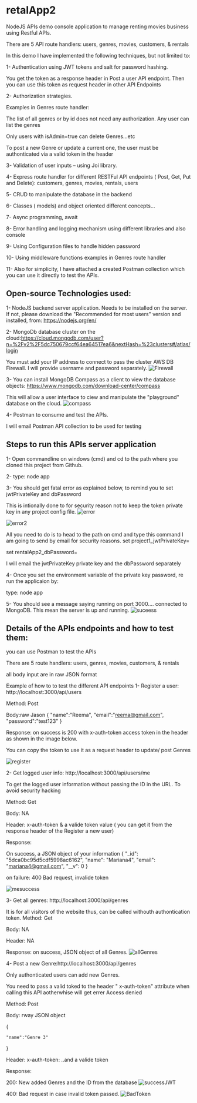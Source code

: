 ﻿# retalApp2

NodeJS APIs demo console application to manage renting movies business using Restful APIs.

There are 5 API route handlers: users, genres, movies, customers, & rentals

In this demo I have implemented the following techniques, but not limited to:

1-	Authentication using JWT tokens and salt for password hashing.


You get the token as a response header in Post a user API endpoint. Then you can use this token as request header in other API Endpoints


2-	Authorization strategies. 

Examples in  Genres route handler:

The list of all genres or by id does not need any authorization. Any user can list the genres

Only users with isAdmin=true can delete Genres…etc

To post a new Genre or update a current one, the user must be authonticated via a valid token in the header


3-	Validation of user inputs – using Joi library.

4-	Express route handler for different RESTFul API endpoints ( Post, Get, Put and Delete):  customers, genres, movies, rentals, users

5-	CRUD to manipulate the database in the backend


6-	Classes ( models) and object oriented different concepts…


7-	Async programming, await


8-	Error handling and logging mechanism using different libraries and also console


9-	Using Configuration files to handle hidden password 


10- Using middleware functions examples in Genres route handler


11-	Also for simplicity, I have attached a created Postman collection which you can use it directly to test the APIs.


## Open-source Technologies used:
1- NodeJS backend server application. Needs to be installed on the server. If not, please download the "Recommended for most users" version and installed, from: https://nodejs.org/en/ 

2- MongoDb database cluster on the cloud:https://cloud.mongodb.com/user?n=%2Fv2%2F5dc750679ccf64ea64517ea6&nextHash=%23clusters#/atlas/login

You must add your IP address to connect to pass the cluster AWS DB Firewall.
I will provide username and password separately.
![Firewall](./images/fairewall.JPG)

3- You can install MongoDB Compass as a client to view the database objects: https://www.mongodb.com/download-center/compass

This will allow a user interface to ciew and manipulate the "playground" database on the cloud.
![compass](./images/compass.JPG)

4- Postman to consume and test the APIs. 

I will email Postman API collection to be used for testing

## Steps to run this APIs server application
1- Open commandline on windows (cmd) and cd to the path where you cloned this project from Github.

2- type: node app

3- You should get fatal error as explained below, to remind you to set jwtPrivateKey and dbPassword

This is intionally done to for security reason not to keep the token private key in any project config file.
![error](./images/error.JPG)

![error2](./images/dbpass.JPG)

All you need to do is to head to the path on cmd and type this command I am going to send by email for security reasons.
set project1_jwtPrivateKey= 


set rentalApp2_dbPassword=

I will email the jwtPrivateKey private key and the dbPassword separately
  
   
4- Once you set the environment variable of the private key password, re run the applicaion by:

type: node app



5- You should see a message saying running on port 3000.... 
 connected to MongoDB.
This mean the server is up and running.
![suceess](./images/running-success.JPG)


## Details of the APIs endpoints and how to test them:
 you can use Postman to test the APIs

 There are 5 route handlers: users, genres, movies, customers, & rentals

 all body input are in raw JSON format


 Example of how to to test the different API endpoints 
1- Register a user: http://localhost:3000/api/users



Method: Post

Body:raw Jason 
{
"name":"Reema",
"email":"reema@gmail.com",
"password":"test123"
}

Response: on success is 200 with x-auth-token access token in the header as shown in the image below.

You can copy the token to use it as a request header to update/ post Genres

![register](./images/register-user.JPG)


2- Get logged user info: http://localhost:3000/api/users/me

To get the logged user information without passing the ID in the URL. To avoid security hacking

Method: Get

Body: NA

Header: x-auth-token & a valide token value ( you can get it from the response header of the Register a new user)

Response:

On success, a JSON object of your information
{
    "_id": "5dca0bc95d5cdf5998ac6162",
    "name": "Mariana4",
    "email": "mariana4@gmail.com",
    "__v": 0
}

on failure: 400 Bad request, invalide token

![mesuccess](./images/me-success.JPG)

3- Get all genres: http://localhost:3000/api/genres

It is for all visitors of the website thus, can be called withouth authontication token.
Method: Get

Body: NA

Header: NA

Response: on success, JSON object of all Genres.
![allGenres](./images/all-genres.JPG)


4- Post a new Genre:http://localhost:3000/api/genres

Only authonticated users can add new Genres.

You need to pass a valid toked to the header " x-auth-token" attribute when calling this API aotherwhise will get errer Access denied

Method: Post

Body: rway JSON object

{
	
	"name":"Genre 3"
	
}

Header: x-auth-token: ..and a valide token

Response:

200: New added Genres and the ID from the database 
![successJWT](./images/valide-jwt.JPG)

400: Bad request in case invalid token passed.
![BadToken](./images/invalid-token.JPG)















